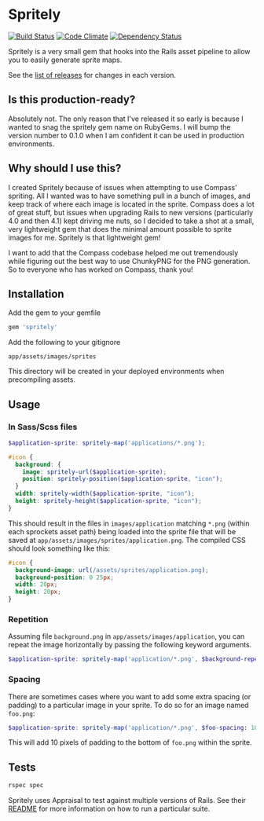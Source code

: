 Spritely
========

[![Build Status](https://travis-ci.org/agrobbin/spritely.svg?branch=master)](https://travis-ci.org/agrobbin/spritely)
[![Code Climate](https://codeclimate.com/github/agrobbin/spritely.png)](https://codeclimate.com/github/agrobbin/spritely)
[![Dependency Status](https://gemnasium.com/agrobbin/spritely.svg)](https://gemnasium.com/agrobbin/spritely)

Spritely is a very small gem that hooks into the Rails asset pipeline to allow you to easily generate sprite maps.

See the [list of releases](https://github.com/agrobbin/spritely/releases) for changes in each version.

## Is this production-ready?

Absolutely not. The only reason that I've released it so early is because I wanted to snag the spritely gem name on RubyGems. I will bump the version number to 0.1.0 when I am confident it can be used in production environments.

## Why should I use this?

I created Spritely because of issues when attempting to use Compass' spriting. All I wanted was to have something pull in a bunch of images, and keep track of where each image is located in the sprite. Compass does a lot of great stuff, but issues when upgrading Rails to new versions (particularly 4.0 and then 4.1) kept driving me nuts, so I decided to take a shot at a small, very lightweight gem that does the minimal amount possible to sprite images for me. Spritely is that lightweight gem!

I want to add that the Compass codebase helped me out tremendously while figuring out the best way to use ChunkyPNG for the PNG generation. So to everyone who has worked on Compass, thank you!

## Installation

Add the gem to your gemfile

```ruby
gem 'spritely'
```

Add the following to your gitignore

```
app/assets/images/sprites
```

This directory will be created in your deployed environments when precompiling assets.

## Usage

### In Sass/Scss files

```scss
$application-sprite: spritely-map('applications/*.png');

#icon {
  background: {
    image: spritely-url($application-sprite);
    position: spritely-position($application-sprite, "icon");
  }
  width: spritely-width($application-sprite, "icon");
  height: spritely-height($application-sprite, "icon");
}
```

This should result in the files in `images/application` matching `*.png` (within each sprockets asset path) being loaded into the sprite file that will be saved at `app/assets/images/sprites/application.png`. The compiled CSS should look something like this:

```css
#icon {
  background-image: url(/assets/sprites/application.png);
  background-position: 0 25px;
  width: 20px;
  height: 20px;
}
```

### Repetition

Assuming file `background.png` in `app/assets/images/application`, you can repeat the image horizontally by passing the following keyword arguments.

```scss
$application-sprite: spritely-map('application/*.png', $background-repeat: true);
```

### Spacing

There are sometimes cases where you want to add some extra spacing (or padding) to a particular image in your sprite. To do so for an image named `foo.png`:

```scss
$application-sprite: spritely-map('application/*.png', $foo-spacing: 10px);
```

This will add 10 pixels of padding to the bottom of `foo.png` within the sprite.

## Tests

```bash
rspec spec
```

Spritely uses Appraisal to test against multiple versions of Rails. See their [README](https://github.com/thoughtbot/appraisal) for more information on how to run a particular suite.
